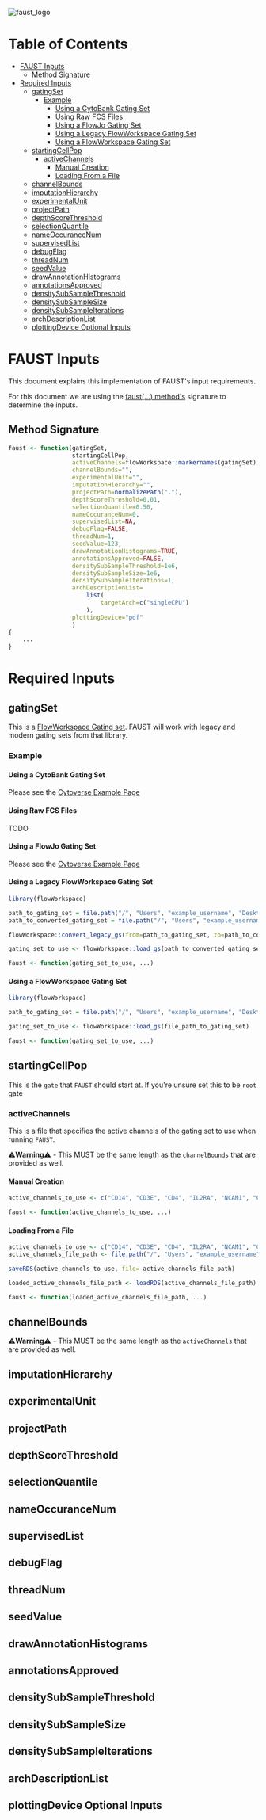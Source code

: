 ![faust_logo](images/logos/faust_logo.png)

# Table of Contents

<!-- START doctoc generated TOC please keep comment here to allow auto update -->
<!-- DON'T EDIT THIS SECTION, INSTEAD RE-RUN doctoc TO UPDATE -->

-   [FAUST Inputs](#faust-inputs)
    -   [Method Signature](#method-signature)
-   [Required Inputs](#required-inputs)
    -   [gatingSet](#gatingset)
        -   [Example](#example)
            -   [Using a CytoBank Gating Set](#using-a-cytobank-gating-set)
            -   [Using Raw FCS Files](#using-raw-fcs-files)
            -   [Using a FlowJo Gating Set](#using-a-flowjo-gating-set)
            -   [Using a Legacy FlowWorkspace Gating Set](#using-a-legacy-flowworkspace-gating-set)
            -   [Using a FlowWorkspace Gating Set](#using-a-flowworkspace-gating-set)
    -   [startingCellPop](#startingcellpop)
        -   [activeChannels](#activechannels)
            -   [Manual Creation](#manual-creation)
            -   [Loading From a File](#loading-from-a-file)
    -   [channelBounds](#channelbounds)
    -   [imputationHierarchy](#imputationhierarchy)
    -   [experimentalUnit](#experimentalunit)
    -   [projectPath](#projectpath)
    -   [depthScoreThreshold](#depthscorethreshold)
    -   [selectionQuantile](#selectionquantile)
    -   [nameOccuranceNum](#nameoccurancenum)
    -   [supervisedList](#supervisedlist)
    -   [debugFlag](#debugflag)
    -   [threadNum](#threadnum)
    -   [seedValue](#seedvalue)
    -   [drawAnnotationHistograms](#drawannotationhistograms)
    -   [annotationsApproved](#annotationsapproved)
    -   [densitySubSampleThreshold](#densitysubsamplethreshold)
    -   [densitySubSampleSize](#densitysubsamplesize)
    -   [densitySubSampleIterations](#densitysubsampleiterations)
    -   [archDescriptionList](#archdescriptionlist)
    -   [plottingDevice Optional Inputs](#plottingdevice-optional-inputs)

<!-- END doctoc generated TOC please keep comment here to allow auto update -->

# FAUST Inputs

This document explains this implementation of FAUST's input requirements.

For this document we are using the [faust(...) method's](../R/faust.R#L217) signature to determine the inputs.

## Method Signature

```R
faust <- function(gatingSet,
                  startingCellPop,
                  activeChannels=flowWorkspace::markernames(gatingSet),
                  channelBounds="",
                  experimentalUnit="",
                  imputationHierarchy="",
                  projectPath=normalizePath("."),
                  depthScoreThreshold=0.01,
                  selectionQuantile=0.50,
                  nameOccuranceNum=0,
                  supervisedList=NA,
                  debugFlag=FALSE,
                  threadNum=1,
                  seedValue=123,
                  drawAnnotationHistograms=TRUE,
                  annotationsApproved=FALSE,
                  densitySubSampleThreshold=1e6,
                  densitySubSampleSize=1e6,
                  densitySubSampleIterations=1,
                  archDescriptionList=
                      list(
                          targetArch=c("singleCPU")
                      ),
                  plottingDevice="pdf"
                  )
{
    ...
}
```

# Required Inputs

## gatingSet

This is a [FlowWorkspace Gating set](https://github.com/RGLab/flowWorkspace). FAUST will work with legacy and modern gating sets from that library.

### Example

#### Using a CytoBank Gating Set

Please see the [Cytoverse Example Page](https://cytoverse.org/examples/index.html)

#### Using Raw FCS Files

TODO

#### Using a FlowJo Gating Set

Please see the [Cytoverse Example Page](https://cytoverse.org/examples/index.html)

#### Using a Legacy FlowWorkspace Gating Set

```R
library(flowWorkspace)

path_to_gating_set = file.path("/", "Users", "example_username", "Desktop", "example_gating_set")
path_to_converted_gating_set = file.path("/", "Users", "example_username", "Desktop", "converted_example_gating_set")

flowWorkspace::convert_legacy_gs(from=path_to_gating_set, to=path_to_converted_gating_set)

gating_set_to_use <- flowWorkspace::load_gs(path_to_converted_gating_set)

faust <- function(gating_set_to_use, ...)
```

#### Using a FlowWorkspace Gating Set

```R
library(flowWorkspace)

path_to_gating_set = file.path("/", "Users", "example_username", "Desktop", "example_gating_set")

gating_set_to_use <- flowWorkspace::load_gs(file_path_to_gating_set)

faust <- function(gating_set_to_use, ...)
```

## startingCellPop

This is the `gate` that `FAUST` should start at. If you're unsure set this to be `root` gate

### activeChannels

This is a file that specifies the active channels of the gating set to use when running `FAUST`.

⚠️**Warning**⚠️ - This MUST be the same length as the `channelBounds` that are provided as well.

#### Manual Creation

```R
active_channels_to_use <- c("CD14", "CD3E", "CD4", "IL2RA", "NCAM1", "CCR7", "CD19", "PTPRC", "CD8A")

faust <- function(active_channels_to_use, ...)
```

#### Loading From a File

```R
active_channels_to_use <- c("CD14", "CD3E", "CD4", "IL2RA", "NCAM1", "CCR7", "CD19", "PTPRC", "CD8A")
active_channels_file_path <- file.path("/", "Users", "example_username", "Desktop", "example_active_channels.rds")

saveRDS(active_channels_to_use, file= active_channels_file_path)

loaded_active_channels_file_path <- loadRDS(active_channels_file_path)

faust <- function(loaded_active_channels_file_path, ...)
```

## channelBounds

⚠️**Warning**⚠️ - This MUST be the same length as the `activeChannels` that are provided as well.

## imputationHierarchy

## experimentalUnit

## projectPath

## depthScoreThreshold

## selectionQuantile

## nameOccuranceNum

## supervisedList

## debugFlag

## threadNum

## seedValue

## drawAnnotationHistograms

## annotationsApproved

## densitySubSampleThreshold

## densitySubSampleSize

## densitySubSampleIterations

## archDescriptionList

## plottingDevice Optional Inputs
